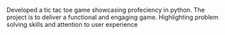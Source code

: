 Developed a tic tac toe game showcasing profeciency in python.
The project is to deliver a functional and engaging game.
Highlighting problem solving skills and attention to user experience
